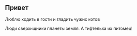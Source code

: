 ## Привет

Люблю ходить в гости и гладить чужих котов 

Люди сверхищники планеты земля. А тифтелька  их питомец!
